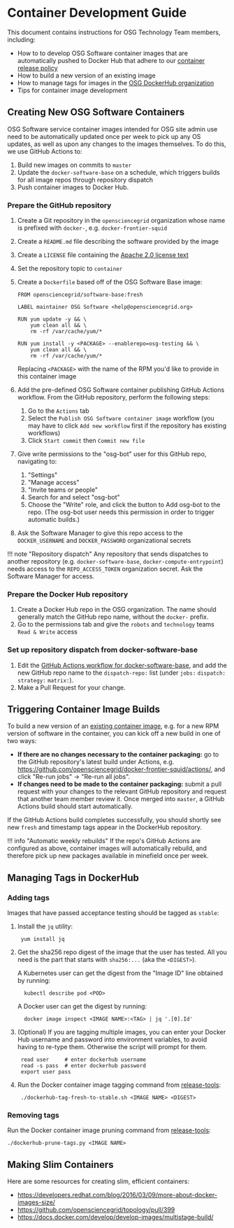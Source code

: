 Container Development Guide
===========================

This document contains instructions for OSG Technology Team members, including:

- How to to develop OSG Software container images that are automatically pushed to Docker Hub that adhere to our
  [container release policy](../policy/container-release.md)
- How to build a new version of an existing image
- How to manage tags for images in the [OSG DockerHub organization](https://hub.docker.com/r/opensciencegrid/)
- Tips for container image development


Creating New OSG Software Containers
------------------------------------

OSG Software service container images intended for OSG site admin use need to be automatically updated once per week to
pick up any OS updates, as well as upon any changes to the images themselves.
To do this, we use GitHub Actions to:

1.  Build new images on commits to `master`
1.  Update the `docker-software-base` on a schedule, which triggers builds for all image repos through repository dispatch
1.  Push container images to Docker Hub.

### Prepare the GitHub repository ###

1.  Create a Git repository in the `opensciencegrid` organization whose name is prefixed with `docker-`,
    e.g. `docker-frontier-squid`
1.  Create a `README.md` file describing the software provided by the image
1.  Create a `LICENSE` file containing the [Apache 2.0 license text](https://www.apache.org/licenses/LICENSE-2.0.txt)
1.  Set the repository topic to `container`
1.  Create a `Dockerfile` based off of the OSG Software Base image:

        FROM opensciencegrid/software-base:fresh

        LABEL maintainer OSG Software <help@opensciencegrid.org>

        RUN yum update -y && \
            yum clean all && \
            rm -rf /var/cache/yum/*

        RUN yum install -y <PACKAGE> --enablerepo=osg-testing && \
            yum clean all && \
            rm -rf /var/cache/yum/*


    Replacing `<PACKAGE>` with the name of the RPM you'd like to provide in this container image

1.  Add the pre-defined OSG Software container publishing GitHub Actions workflow.
    From the GitHub repository, perform the following steps:
    1.  Go to the `Actions` tab
    1.  Select the `Publish OSG Software container image` workflow
        (you may have to click `Add new workflow` first if the repository has existing workflows)
    1.  Click `Start commit` then `Commit new file`
1. Give write permissions to the "osg-bot" user for this GitHub repo, navigating to:
    1.  "Settings"
    1.  "Manage access"
    1.  "Invite teams or people"
    1.  Search for and select "osg-bot"
    1.  Choose the "Write" role, and click the button to Add osg-bot to the repo.
        (The osg-bot user needs this permission in order to trigger automatic builds.)
1. Ask the Software Manager to give this repo access to the `DOCKER_USERNAME` and `DOCKER_PASSWORD` organizational secrets

!!! note "Repository dispatch"
    Any repository that sends dispatches to another repository (e.g. `docker-software-base`, `docker-compute-entrypoint`)
    needs access to the `REPO_ACCESS_TOKEN` organization secret.
    Ask the Software Manager for access.

### Prepare the Docker Hub repository ###

1. Create a Docker Hub repo in the OSG organization.
   The name should generally match the GitHub repo name, without the `docker-` prefix.
1. Go to the permissions tab and give the `robots` and `technology` teams `Read & Write` access

### Set up repository dispatch from docker-software-base ###

1. Edit the
   [GitHub Actions workflow for docker-software-base](https://github.com/opensciencegrid/docker-software-base/blob/master/.github/workflows/build-container.yml),
   and add the new GitHub repo name to the `dispatch-repo:` list (under `jobs:` `dispatch:` `strategy:` `matrix:`).
1. Make a Pull Request for your change.

Triggering Container Image Builds
---------------------------------

To build a new version of an [existing container image](#creating-new-osg-software-containers),
e.g. for a new RPM version of software in the container, you can kick off a new build in one of two ways:

- **If there are no changes necessary to the container packaging:** go to the GitHub repository's latest build under
  Actions, e.g. <https://github.com/opensciencegrid/docker-frontier-squid/actions/>, and click "Re-run jobs" ->
  "Re-run all jobs".
- **If changes need to be made to the container packaging:** submit a pull request with your changes to the relevant
  GitHub repository and request that another team member review it.
  Once merged into `master`, a GitHub Actions build should start automatically.

If the GitHub Actions build completes successfully, you should shortly see new `fresh` and timestamp tags appear in the
DockerHub repository.

!!! info "Automatic weekly rebuilds"
    If the repo's GitHub Actions are configured as above, container images will automatically rebuild,
    and therefore pick up new packages available in minefield once per week.

Managing Tags in DockerHub
--------------------------

### Adding tags ###

Images that have passed acceptance testing should be tagged as `stable`:

1. Install the `jq` utility:

        yum install jq

1. Get the sha256 repo digest of the image that the user has tested.
   All you need is the part that starts with `sha256:...` (aka the `<DIGEST>`).
   
   A Kubernetes user can get the digest from the "Image ID" line obtained by running:
   
         kubectl describe pod <POD>
   
   A Docker user can get the digest by running:
   
         docker image inspect <IMAGE NAME>:<TAG> | jq '.[0].Id'


1. (Optional) If you are tagging multiple images, you can enter your Docker Hub username and password into environment
   variables, to avoid having to re-type them.
   Otherwise the script will prompt for them.

        read user     # enter dockerhub username
        read -s pass  # enter dockerhub password
        export user pass

1. Run the Docker container image tagging command from [release-tools](https://github.com/opensciencegrid/release-tools/):

        ./dockerhub-tag-fresh-to-stable.sh <IMAGE NAME> <DIGEST>

### Removing tags ###

Run the Docker container image pruning command from [release-tools](https://github.com/opensciencegrid/release-tools/):

    ./dockerhub-prune-tags.py <IMAGE NAME>

Making Slim Containers
----------------------

Here are some resources for creating slim, efficient containers:

- <https://developers.redhat.com/blog/2016/03/09/more-about-docker-images-size/>
- <https://github.com/opensciencegrid/topology/pull/399>
- <https://docs.docker.com/develop/develop-images/multistage-build/>
